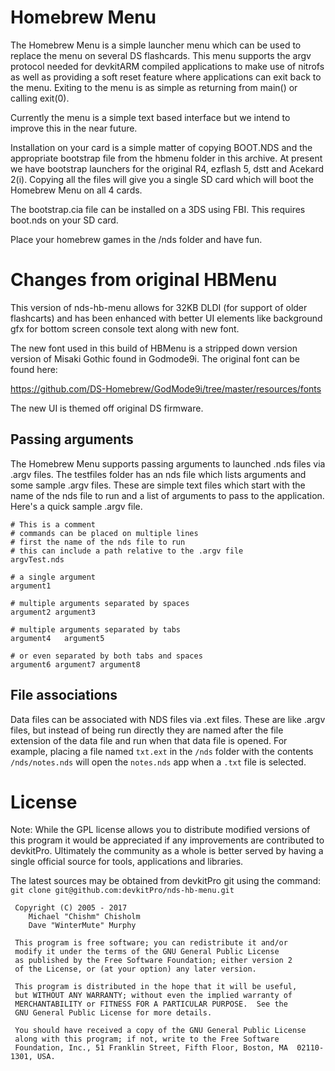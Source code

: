 # Homebrew Menu
The Homebrew Menu is a simple launcher menu which can be used to replace the menu on several DS flashcards. This menu supports the argv protocol needed for devkitARM compiled applications to make use of nitrofs as well as providing a soft reset feature where applications can exit back to the menu. Exiting to the menu is as simple as returning from main() or calling exit(0).

Currently the menu is a simple text based interface but we intend to improve this in the near future. 

Installation on your card is a simple matter of copying BOOT.NDS and the appropriate bootstrap file from the hbmenu folder in this archive. At present we have bootstrap launchers for the original R4, ezflash 5, dstt and Acekard 2(i). Copying all the files will give you a single SD card which will boot the Homebrew Menu on all 4 cards.

The bootstrap.cia file can be installed on a 3DS using FBI. This requires boot.nds on your SD card.

Place your homebrew games in the /nds folder and have fun.

# Changes from original HBMenu
This version of nds-hb-menu allows for 32KB DLDI (for support of older flashcarts) and has been enhanced with better UI elements like background gfx for bottom screen console text along with new font.

The new font used in this build of HBMenu is a stripped down version version of Misaki Gothic found in Godmode9i. The original font can be found here:

https://github.com/DS-Homebrew/GodMode9i/tree/master/resources/fonts

The new UI is themed off original DS firmware.

## Passing arguments
The Homebrew Menu supports passing arguments to launched .nds files via .argv files. The testfiles folder has an nds file which lists arguments and some sample .argv files. These are simple text files which start with the name of the nds file to run and a list of arguments to pass to the application. Here's a quick sample .argv file.
```shell
# This is a comment
# commands can be placed on multiple lines
# first the name of the nds file to run
# this can include a path relative to the .argv file
argvTest.nds

# a single argument
argument1

# multiple arguments separated by spaces
argument2 argument3

# multiple arguments separated by tabs
argument4	argument5

# or even separated by both tabs and spaces
argument6 argument7	argument8
```

## File associations
Data files can be associated with NDS files via .ext files. These are like .argv files, but instead of being run directly they are named after the file extension of the data file and run when that data file is opened. For example, placing a file named `txt.ext` in the `/nds` folder with the contents `/nds/notes.nds` will open the `notes.nds` app when a `.txt` file is selected.

# License
Note: While the GPL license allows you to distribute modified versions of this program it would be appreciated if any improvements are contributed to devkitPro. Ultimately the community as a whole is better served by having a single official source for tools, applications and libraries.

The latest sources may be obtained from devkitPro git using the command: `git clone git@github.com:devkitPro/nds-hb-menu.git`

```
 Copyright (C) 2005 - 2017
	Michael "Chishm" Chisholm
	Dave "WinterMute" Murphy

 This program is free software; you can redistribute it and/or
 modify it under the terms of the GNU General Public License
 as published by the Free Software Foundation; either version 2
 of the License, or (at your option) any later version.

 This program is distributed in the hope that it will be useful,
 but WITHOUT ANY WARRANTY; without even the implied warranty of
 MERCHANTABILITY or FITNESS FOR A PARTICULAR PURPOSE.  See the
 GNU General Public License for more details.

 You should have received a copy of the GNU General Public License
 along with this program; if not, write to the Free Software
 Foundation, Inc., 51 Franklin Street, Fifth Floor, Boston, MA  02110-1301, USA.
 ```
